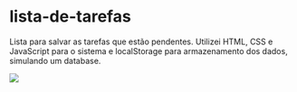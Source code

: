 # lista-de-tarefas
Lista para salvar as tarefas que estão pendentes. Utilizei HTML, CSS e JavaScript para o sistema e localStorage para armazenamento dos dados, simulando um database. 

<img src="https://i.imgur.com/PkDuCDg.png">
